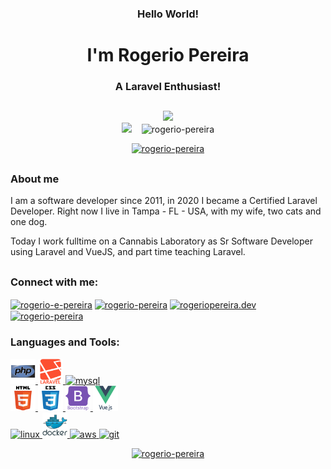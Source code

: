 <h3 align="center">Hello World!<h3> 
<h1 align="center">I'm Rogerio Pereira</h1>
<h3 align="center">A Laravel Enthusiast!</h3>
  
## 
  
<div align="center">
  <p>
    <img height="180em" src="https://github-readme-stats.vercel.app/api?username=rogerio-pereira&show_icons=true&theme=tokyonight&include_all_commits=true&count_private=true" />
    <br/>
    <img height="180em" src="https://github-readme-stats.vercel.app/api/top-langs/?username=rogerio-pereira&layout=compact&langs_count=7&theme=tokyonight" />
    &nbsp;&nbsp;
    <img height="180em" src="https://github-readme-streak-stats.herokuapp.com/?user=rogerio-pereira&layout=compact&theme=tokyonight" alt="rogerio-pereira" /> 
  </p>
    
  <p> 
    <a href="https://github.com/ryo-ma/github-profile-trophy">
      <img src="https://github-profile-trophy.vercel.app/?username=rogerio-pereira&theme=tokyonight&margin-w=15&margin-h=15" alt="rogerio-pereira" />
    </a>
  </p>
</div>  
    
##
<h3 align='left'>About me</h3>
<p>
  I am a software developer since 2011, in 2020 I became a Certified Laravel Developer. Right now I live in Tampa - FL - USA, with my wife, two cats and one dog.
</p>

<p>
  Today I work fulltime on a Cannabis Laboratory as Sr Software Developer using Laravel and VueJS, and part time teaching Laravel. 
</p>
  
##
  
<h3 align="left">Connect with me:</h3>
<p align="left">
  <a href="https://linkedin.com/in/rogerio-e-pereira" target="blank"><img align="center" src="https://raw.githubusercontent.com/rahuldkjain/github-profile-readme-generator/master/src/images/icons/Social/linked-in-alt.svg" alt="rogerio-e-pereira" height="30" width="40" /></a>
  <a href="https://fb.com/rogerio-pereira" target="blank"><img align="center" src="https://raw.githubusercontent.com/rahuldkjain/github-profile-readme-generator/master/src/images/icons/Social/facebook.svg" alt="rogerio-pereira" height="30" width="40" /></a>
  <a href="https://instagram.com/rogeriopereira.dev" target="blank"><img align="center" src="https://raw.githubusercontent.com/rahuldkjain/github-profile-readme-generator/master/src/images/icons/Social/instagram.svg" alt="rogeriopereira.dev" height="30" width="40" /></a>
  <a href="https://www.youtube.com/c/rogerio-pereira" target="blank"><img align="center" src="https://raw.githubusercontent.com/rahuldkjain/github-profile-readme-generator/master/src/images/icons/Social/youtube.svg" alt="rogerio-pereira" height="30" width="40" /></a>
</p>

<h3 align="left">Languages and Tools:</h3>
<p align="left"> 
  <a href="https://www.php.net" target="_blank" rel="noreferrer">
    <img src="https://raw.githubusercontent.com/devicons/devicon/master/icons/php/php-original.svg" alt="php" width="40" height="40"/>
  </a>
  <a href="https://laravel.com/" target="_blank" rel="noreferrer"> 
    <img src="https://raw.githubusercontent.com/devicons/devicon/master/icons/laravel/laravel-plain-wordmark.svg" alt="laravel" width="40" height="40"/>
  </a>
  <a href="https://www.mysql.com/" target="_blank" rel="noreferrer">
    <img src="https://user-images.githubusercontent.com/13219168/151630417-9b90aa23-9062-41f0-ad77-01e1bd3a80f7.png" alt="mysql" width="40" height="40"/>
  </a><br/>
  
  
  <a href="https://www.w3.org/html/" target="_blank" rel="noreferrer">
    <img src="https://raw.githubusercontent.com/devicons/devicon/master/icons/html5/html5-original-wordmark.svg" alt="html5" width="40" height="40"/>
  </a>
  <a href="https://www.w3schools.com/css/" target="_blank" rel="noreferrer">
    <img src="https://raw.githubusercontent.com/devicons/devicon/master/icons/css3/css3-original-wordmark.svg" alt="css3" width="40" height="40"/>
  </a>
  <a href="https://getbootstrap.com" target="_blank" rel="noreferrer">
    <img src="https://raw.githubusercontent.com/devicons/devicon/master/icons/bootstrap/bootstrap-plain-wordmark.svg" alt="bootstrap" width="40" height="40"/>
  </a>
  <a href="https://vuejs.org/" target="_blank" rel="noreferrer">
    <img src="https://raw.githubusercontent.com/devicons/devicon/master/icons/vuejs/vuejs-original-wordmark.svg" alt="vuejs" width="40" height="40"/>
  </a><br/>
  
  <a href="https://www.linux.org/" target="_blank" rel="noreferrer">
    <img src="https://upload.wikimedia.org/wikipedia/commons/thumb/3/35/Tux.svg/1200px-Tux.svg.png" alt="linux" width="40" height="40"/>
  </a>
  <a href="https://www.docker.com/" target="_blank" rel="noreferrer">
    <img src="https://raw.githubusercontent.com/devicons/devicon/master/icons/docker/docker-original-wordmark.svg" alt="docker" width="40" height="40"/>
  </a>
  <a href="https://aws.amazon.com" target="_blank" rel="noreferrer">
    <img src="https://www.svgrepo.com/show/303679/aws-logo-logo.svg" alt="aws" width="40" height="40"/> 
  </a> 
  <a href="https://git-scm.com/" target="_blank" rel="noreferrer">
    <img src="https://www.vectorlogo.zone/logos/git-scm/git-scm-icon.svg" alt="git" width="40" height="40"/>
  </a>
</p>
  
<div align="center">
  <p>
    <a href="https://github.com/sponsors/rogerio-pereira">
      <img src="https://cdn.ko-fi.com/cdn/kofi3.png?v=3" height="50" width="210" alt="rogerio-pereira" />
    </a>
  </p>
</div>
